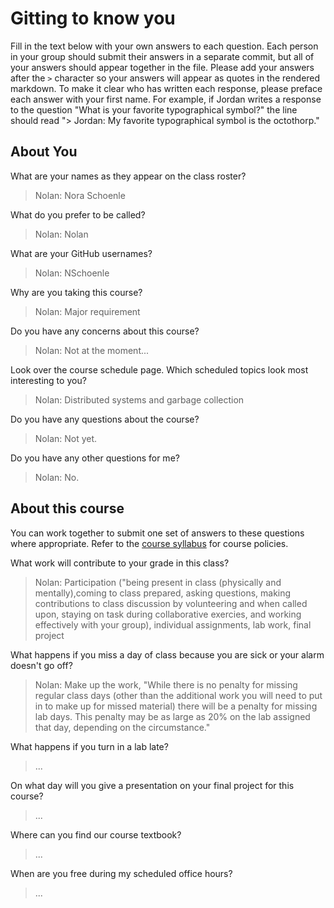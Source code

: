 # Gitting to know you
Fill in the text below with your own answers to each question. Each person in your group should submit their answers in a separate commit, but all of your answers should appear together in the file. Please add your answers after the `>` character so your answers will appear as quotes in the rendered markdown. To make it clear who has written each response, please preface each answer with your first name. For example, if Jordan writes a response to the question "What is your favorite typographical symbol?" the line should read "> Jordan: My favorite typographical symbol is the octothorp." 

## About You
What are your names as they appear on the class roster?
> Nolan: Nora Schoenle

What do you prefer to be called?
> Nolan: Nolan

What are your GitHub usernames?
> Nolan: NSchoenle

Why are you taking this course?
> Nolan: Major requirement

Do you have any concerns about this course?
> Nolan: Not at the moment...

Look over the course schedule page. Which scheduled topics look most interesting to you?
> Nolan: Distributed systems and garbage collection

Do you have any questions about the course?
> Nolan: Not yet.

Do you have any other questions for me?
> Nolan: No.

## About this course
You can work together to submit one set of answers to these questions where appropriate. Refer to the [course syllabus](http://www.cs.grinnell.edu/~curtsinger/teaching/2018S/CSC213/syllabus/) for course policies.

What work will contribute to your grade in this class?
> Nolan: Participation ("being present in class (physically and mentally),coming to class prepared, asking questions,
    making contributions to class discussion by volunteering and when called upon, staying on task during collaborative exercies, and working effectively with your group), individual assignments, lab work, final project

What happens if you miss a day of class because you are sick or your alarm doesn't go off?
>  Nolan: Make up the work, "While there is no penalty for missing regular class days (other than the additional work you will need to put in to make up for missed material) there will be a penalty for missing lab days. This penalty may be as large as 20% on the lab assigned that day, depending on the circumstance."

What happens if you turn in a lab late?
> ...

On what day will you give a presentation on your final project for this course?
> ...

Where can you find our course textbook?
> ...

When are you free during my scheduled office hours?
> ...
